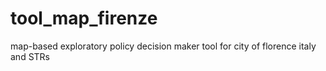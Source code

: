 # tool_map_firenze
map-based exploratory policy decision maker tool for city of florence italy and STRs

